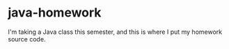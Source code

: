 # java-homework
I'm taking a Java class this semester, and this is where I put my homework source code.
